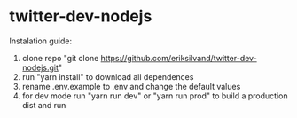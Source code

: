 # twitter-dev-nodejs

Instalation guide:

1. clone repo "git clone https://github.com/eriksilvand/twitter-dev-nodejs.git"
2. run "yarn install" to download all dependences
3. rename .env.example to .env and change the default values
4. for dev mode run "yarn run dev" or "yarn run prod" to build a production dist and run
